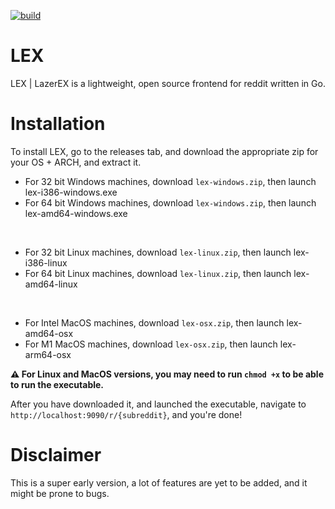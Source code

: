 [![build](https://github.com/cmd777/lex/actions/workflows/build_all_os.yml/badge.svg)](https://github.com/cmd777/lex/actions/workflows/build_all_os.yml)
# LEX

LEX | LazerEX is a lightweight, open source frontend for reddit written in Go.

# Installation

To install LEX, go to the releases tab, and download the appropriate zip for your OS + ARCH, and extract it.

- For 32 bit Windows machines, download `lex-windows.zip`, then launch lex-i386-windows.exe
- For 64 bit Windows machines, download `lex-windows.zip`, then launch lex-amd64-windows.exe

<br>

- For 32 bit Linux machines, download `lex-linux.zip`, then launch lex-i386-linux
- For 64 bit Linux machines, download `lex-linux.zip`, then launch lex-amd64-linux

<br>

- For Intel MacOS machines, download `lex-osx.zip`, then launch lex-amd64-osx
- For M1 MacOS machines, download `lex-osx.zip`, then launch lex-arm64-osx

**:warning: For Linux and MacOS versions, you may need to run `chmod +x` to be able to run the executable.**

After you have downloaded it, and launched the executable, navigate to `http://localhost:9090/r/{subreddit}`, and you're done!

# Disclaimer

This is a super early version, a lot of features are yet to be added, and it might be prone to bugs.
